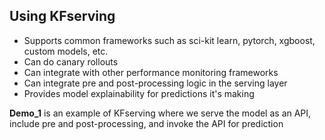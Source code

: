 ## Using KFserving

* Supports common frameworks such as sci-kit learn, pytorch, xgboost, custom models, etc.
* Can do canary rollouts
* Can integrate with other performance monitoring frameworks
* Can integrate pre and post-processing logic in the serving layer
* Provides model explainability for predictions it's making

**Demo_1** is an example of KFserving where we serve the model as an API, include pre and post-processing, and invoke the API for prediction
